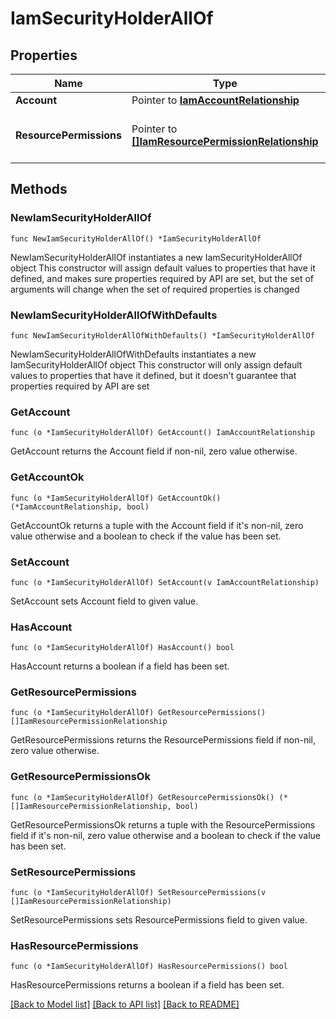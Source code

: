 # IamSecurityHolderAllOf

## Properties

Name | Type | Description | Notes
------------ | ------------- | ------------- | -------------
**Account** | Pointer to [**IamAccountRelationship**](iam.Account.Relationship.md) |  | [optional] 
**ResourcePermissions** | Pointer to [**[]IamResourcePermissionRelationship**](iam.ResourcePermission.Relationship.md) | An array of relationships to iamResourcePermission resources. | [optional] [readonly] 

## Methods

### NewIamSecurityHolderAllOf

`func NewIamSecurityHolderAllOf() *IamSecurityHolderAllOf`

NewIamSecurityHolderAllOf instantiates a new IamSecurityHolderAllOf object
This constructor will assign default values to properties that have it defined,
and makes sure properties required by API are set, but the set of arguments
will change when the set of required properties is changed

### NewIamSecurityHolderAllOfWithDefaults

`func NewIamSecurityHolderAllOfWithDefaults() *IamSecurityHolderAllOf`

NewIamSecurityHolderAllOfWithDefaults instantiates a new IamSecurityHolderAllOf object
This constructor will only assign default values to properties that have it defined,
but it doesn't guarantee that properties required by API are set

### GetAccount

`func (o *IamSecurityHolderAllOf) GetAccount() IamAccountRelationship`

GetAccount returns the Account field if non-nil, zero value otherwise.

### GetAccountOk

`func (o *IamSecurityHolderAllOf) GetAccountOk() (*IamAccountRelationship, bool)`

GetAccountOk returns a tuple with the Account field if it's non-nil, zero value otherwise
and a boolean to check if the value has been set.

### SetAccount

`func (o *IamSecurityHolderAllOf) SetAccount(v IamAccountRelationship)`

SetAccount sets Account field to given value.

### HasAccount

`func (o *IamSecurityHolderAllOf) HasAccount() bool`

HasAccount returns a boolean if a field has been set.

### GetResourcePermissions

`func (o *IamSecurityHolderAllOf) GetResourcePermissions() []IamResourcePermissionRelationship`

GetResourcePermissions returns the ResourcePermissions field if non-nil, zero value otherwise.

### GetResourcePermissionsOk

`func (o *IamSecurityHolderAllOf) GetResourcePermissionsOk() (*[]IamResourcePermissionRelationship, bool)`

GetResourcePermissionsOk returns a tuple with the ResourcePermissions field if it's non-nil, zero value otherwise
and a boolean to check if the value has been set.

### SetResourcePermissions

`func (o *IamSecurityHolderAllOf) SetResourcePermissions(v []IamResourcePermissionRelationship)`

SetResourcePermissions sets ResourcePermissions field to given value.

### HasResourcePermissions

`func (o *IamSecurityHolderAllOf) HasResourcePermissions() bool`

HasResourcePermissions returns a boolean if a field has been set.


[[Back to Model list]](../README.md#documentation-for-models) [[Back to API list]](../README.md#documentation-for-api-endpoints) [[Back to README]](../README.md)



